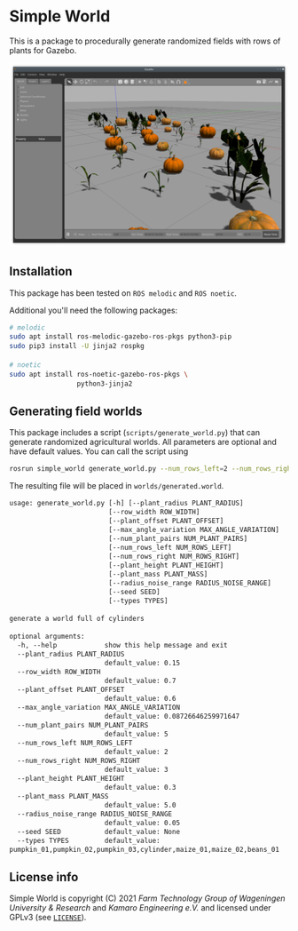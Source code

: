 # Simple World
This is a package to procedurally generate randomized fields with rows of plants for Gazebo.

![Screenshot of a generated map with maize plants and pumpkins](./misc/screenshot.png)

## Installation
This package has been tested on `ROS melodic` and `ROS noetic`.

Additional you'll need the following packages:
```bash
# melodic
sudo apt install ros-melodic-gazebo-ros-pkgs python3-pip
sudo pip3 install -U jinja2 rospkg

# noetic
sudo apt install ros-noetic-gazebo-ros-pkgs \
                 python3-jinja2
```

## Generating field worlds
This package includes a script (`scripts/generate_world.py`) that can generate randomized agricultural worlds. All parameters are optional and have default values. You can call the script using
```bash
rosrun simple_world generate_world.py --num_rows_left=2 --num_rows_right=2 --num_plant_pairs=20 --max_angle_variation=0.15 --types=maize_01,maize_02 --row_width 1.0 --plant_offset 0.5
```
The resulting file will be placed in `worlds/generated.world`.
```
usage: generate_world.py [-h] [--plant_radius PLANT_RADIUS]
                         [--row_width ROW_WIDTH]
                         [--plant_offset PLANT_OFFSET]
                         [--max_angle_variation MAX_ANGLE_VARIATION]
                         [--num_plant_pairs NUM_PLANT_PAIRS]
                         [--num_rows_left NUM_ROWS_LEFT]
                         [--num_rows_right NUM_ROWS_RIGHT]
                         [--plant_height PLANT_HEIGHT]
                         [--plant_mass PLANT_MASS]
                         [--radius_noise_range RADIUS_NOISE_RANGE]
                         [--seed SEED]
                         [--types TYPES]

generate a world full of cylinders

optional arguments:
  -h, --help            show this help message and exit
  --plant_radius PLANT_RADIUS
                        default_value: 0.15
  --row_width ROW_WIDTH
                        default_value: 0.7
  --plant_offset PLANT_OFFSET
                        default_value: 0.6
  --max_angle_variation MAX_ANGLE_VARIATION
                        default_value: 0.08726646259971647
  --num_plant_pairs NUM_PLANT_PAIRS
                        default_value: 5
  --num_rows_left NUM_ROWS_LEFT
                        default_value: 2
  --num_rows_right NUM_ROWS_RIGHT
                        default_value: 3
  --plant_height PLANT_HEIGHT
                        default_value: 0.3
  --plant_mass PLANT_MASS
                        default_value: 5.0
  --radius_noise_range RADIUS_NOISE_RANGE
                        default_value: 0.05
  --seed SEED           default_value: None
  --types TYPES         default_value: pumpkin_01,pumpkin_02,pumpkin_03,cylinder,maize_01,maize_02,beans_01
```

## License info
Simple World is copyright (C) 2021 *Farm Technology Group of Wageningen University & Research* and *Kamaro Engineering e.V.* and licensed under GPLv3 (see [`LICENSE`](LICENSE)).
